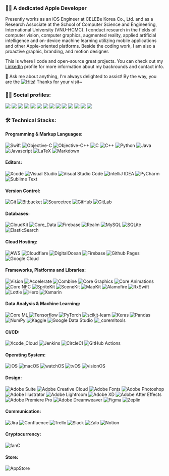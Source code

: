 ### 👨‍💻 A dedicated Apple Developer

<!--
**verny-tran/verny-tran** is a ✨ _special_ ✨ repository because its `README.md` (this file) appears on your GitHub profile.

Here are some ideas to get you started:

- 🔭 I’m currently working on ...
- 🌱 I’m currently learning ...
- 👯 I’m looking to collaborate on ...
- 🤔 I’m looking for help with ...
- 💬 Ask me about ...
- 📫 How to reach me: ...
- 😄 Pronouns: ...
- ⚡ Fun fact: ...
-->

Presently works as an iOS Engineer at CELEBe Korea Co., Ltd. and as a Research Associate at the School of Computer Science and Engineering, International University (VNU-HCMC). I conduct research in the fields of computer vision, computer graphics, augmented reality, applied artificial intelligence and on-device machine learning utilizing mobile applications and other Apple-oriented platforms. Beside the coding work, I am also a proactive graphic, branding, and motion designer.

This is where I code and open-source great projects. You can check out my [LinkedIn](https://www.linkedin.com/in/vernytran) profile for more information about my backrounds and contact info.

💬 Ask me about anything, I'm always delighted to assist!
By the way, you are the [![Hits](https://hits.seeyoufarm.com/api/count/incr/badge.svg?url=https%3A%2F%2Fgithub.com%2Fverny-tran&count_bg=%23FFA700&title_bg=%23555555&icon=github.svg&icon_color=%23E7E7E7&title=visitor&edge_flat=false)](https://hits.seeyoufarm.com)! Thanks for your visit~


### 🙋‍♂️ Social profiles:
<a href="mailto:vernytran@icloud.com"><img src="https://img.shields.io/badge/iCloud-%23000000?&logo=icloud&logoColor=white"/></a>
<a href="mailto:vernytran@gmail.com"><img src="https://img.shields.io/badge/Gmail-%23D14836.svg?&logo=gmail&logoColor=white"/></a>
<a href="https://www.linkedin.com/in/vernytran"><img src="https://img.shields.io/badge/LinkedIn-%230077B5.svg?logo=linkedin&logoColor=white"/></a>
<a href="https://github.com/verny-tran"><img src="https://img.shields.io/badge/GitHub-800080.svg?&logo=github&logoColor=white"/></a>
<a href="https://stackoverflow.com/users/12090561/trần-t-dũng"><img src="https://img.shields.io/badge/-StackOverflow-FE7A16?logo=stack-overflow&logoColor=white"/></a>
<a href="https://www.researchgate.net/profile/Dung-Tran-92"><img src="https://img.shields.io/badge/ResearchGate-00CCBB?logo=ResearchGate&logoColor=white"/></a>
<a href="https://medium.com/@vernytran"><img src="https://img.shields.io/badge/Medium-12100E?logo=medium&logoColor=white"/></a>
<a href="https://discordapp.com/users/verny_tran"><img src="https://img.shields.io/badge/Discord-%235865F2.svg?logo=discord&logoColor=white"/></a>
<a href="https://twitter.com/verny_tran"><img src="https://img.shields.io/badge/X-%23000000.svg?logo=X&logoColor=white"/></a>
<a href="https://www.facebook.com/verniusovich"><img src="https://img.shields.io/badge/Facebook-%233B5998.svg?&logo=facebook&logoColor=white"/></a>
<a href="https://www.instagram.com/my.xcodeproj"><img src="https://img.shields.io/badge/Instagram-%23E4405F.svg?logo=Instagram&logoColor=white"/></a>
<a href="https://www.threads.net/my.xcodeproj"><img src="https://img.shields.io/badge/Threads-000000?logo=Threads&logoColor=white"/></a>
<a href="http://qr.kakao.com/talk/b.w5B0SWnhiClI3Gk76xiA1cwy8-"><img src="https://img.shields.io/badge/KakaoTalk-ffcd00.svg?logo=kakaotalk&logoColor=black"/></a>
<a href="https://line.me/ti/p/VUlkAnCNGi"><img src="https://img.shields.io/badge/LINE-00C300?logo=line&logoColor=white"/></a>

### 🛠️ Technical Stacks:

#### Programming & Markup Languages:
![Swift](https://img.shields.io/badge/Swift-FA7343?logo=swift&logoColor=white)
![Objective-C](https://img.shields.io/badge/Objective--C-%233A95E3?logo=apple&logoColor=white)
![Objective-C++](https://img.shields.io/badge/Objective--C++-5e5086?logo=apple&logoColor=white)
![C](https://custom-icon-badges.herokuapp.com/badge/C-03599C?logo=c-in-hexagon&logoColor=white)
![C++](https://custom-icon-badges.herokuapp.com/badge/C++-9C033A?logo=cpp2&logoColor=white)
![Python](https://img.shields.io/badge/Python-14354C?logo=python&logoColor=white)
![Java](https://img.shields.io/badge/Java-%23ED8B00?logo=openjdk&logoColor=white)
![Javascript](https://img.shields.io/badge/JavaScript-%23E34F26.svg?logo=javascript&logoColor=white)
![LaTeX](https://img.shields.io/badge/LaTeX-%23008080?logo=latex&logoColor=white)
![Markdown](https://img.shields.io/badge/Markdown-%23000000?logo=markdown&logoColor=white)

#### Editors:
![Xcode](https://img.shields.io/badge/Xcode-007ACC?logo=xcode&logoColor=white)
![Visual Studio](https://img.shields.io/badge/Visual%20Studio-5C2D91.svg?logo=visual-studio&logoColor=white)
![Visual Studio Code](https://img.shields.io/badge/Visual%20Studio%20Code-0078d7.svg?logo=visual-studio-code&logoColor=white)
![IntelliJ IDEA](https://img.shields.io/badge/IntelliJIDEA-000000.svg?logo=intellij-idea&logoColor=white)
![PyCharm](https://img.shields.io/badge/PyCharm-143?logo=pycharm&logoColor=white)
![Sublime Text](https://img.shields.io/badge/sublime_text-%23575757.svg?logo=sublime-text&logoColor=important)

#### Version Control:
![Git](https://img.shields.io/badge/git-%23F05033.svg?logo=git&logoColor=white)
![Bitbucket](https://img.shields.io/badge/Bitbucket-%230047B3.svg?logo=bitbucket&logoColor=white)
![Sourcetree](https://img.shields.io/badge/Sourcetree-%230047B3.svg?logo=sourcetree&logoColor=white)
![GitHub](https://img.shields.io/badge/GitHub-%23121011.svg?logo=github&logoColor=white)
![GitLab](https://img.shields.io/badge/GitLab-%23181717.svg?logo=gitlab&logoColor=white)

#### Databases:
![CloudKit](https://img.shields.io/badge/CloudKit-000000?logo=icloud&logoColor=white)
![Core_Data](https://img.shields.io/badge/Core_Data-003545?logo=redis&logoColor=white)
![Firebase](https://img.shields.io/badge/Realtime_DB-a08021?logo=firebase&logoColor=ffcd34)
![Realm](https://img.shields.io/badge/Realm-39477F?logo=realm&logoColor=white)
![MySQL](https://img.shields.io/badge/-MySQL-F29111?logo=MySQL&logoColor=white)
![SQLite](https://img.shields.io/badge/SQLite-07405e.svg?logo=sqlite&logoColor=white)
![ElasticSearch](https://img.shields.io/badge/-ElasticSearch-005571?logo=elasticsearch)

#### Cloud Hosting:
![AWS](https://img.shields.io/badge/-Amazon_Web_Services-f29100?logo=amazonaws&logoColor=white)
![Cloudflare](https://img.shields.io/badge/Cloudflare-F38020?logo=Cloudflare&logoColor=white)
![DigitalOcean](https://img.shields.io/badge/DigitalOcean-%230167ff.svg?logo=digitalOcean&logoColor=white)
![Firebase](https://img.shields.io/badge/Firebase-%23039BE5.svg?logo=firebase)
![Github Pages](https://img.shields.io/badge/GitHub%20Pages-121013?logo=github&logoColor=white)
![Google Cloud](https://img.shields.io/badge/Google_Cloud-%234285F4.svg?logo=google-cloud&logoColor=white)

#### Frameworks, Platforms and Libraries:
![Vision](https://img.shields.io/badge/Vision-%23161616.svg?logo=apple&logoColor=white)
![Accelerate](https://img.shields.io/badge/Accelerate-07405e.svg?logo=apple&logoColor=white)
![Combine](https://img.shields.io/badge/Combine-%23150458.svg?logo=apple&logoColor=white)
![Core Graphics](https://img.shields.io/badge/Core_Graphics-311C87?logo=apple&logoColor=white)
![Core Animations](https://img.shields.io/badge/Core_Animations-2C2052?logo=apple&logoColor=white)
![Core NFC](https://img.shields.io/badge/Core_NFC-ED2B88?logo=apple&logoColor=white)
![SpriteKit](https://img.shields.io/badge/SpriteKit-5C2D91?logo=apple&logoColor=white)
![SceneKit](https://img.shields.io/badge/SceneKit-CF4647?logo=apple&logoColor=white)
![MapKit](https://img.shields.io/badge/MapKit-3B82F6?logo=apple&logoColor=white)
![Alamofire](https://img.shields.io/badge/Alamofire-FF6701?logo=alibabacloud&logoColor=white)
![RxSwift](https://img.shields.io/badge/RxSwift-%23B7178C.svg?logo=reactivex&logoColor=white)
![Lottie](https://img.shields.io/badge/Lottie-0AC18E?logo=Litecoin&logoColor=white)
![Hero](https://img.shields.io/badge/Hero-F7A41D?logo=Hugo&logoColor=white)
![Xamarin](https://img.shields.io/badge/Xamarin-3199DC?logo=xamarin&logoColor=white)

#### Data Analysis & Machine Learning:
![Core ML](https://img.shields.io/badge/Core_ML-005571?logo=apple&logoColor=white)
![Tensorflow](https://img.shields.io/badge/-Tensorflow-%23FF6F00?logo=tensorflow&logoColor=white)
![PyTorch](https://img.shields.io/badge/Pytorch%20-ef4b28.svg?logo=Pytorch&logoColor=white)
![scikit-learn](https://img.shields.io/badge/scikit--learn-3191c3.svg?logo=scikit-learn&logoColor=white)
![Keras](https://img.shields.io/badge/Keras%20-%23D00000.svg?logo=Keras&logoColor=white)
![Pandas](https://img.shields.io/badge/pandas-%23150458.svg?logo=pandas&logoColor=white)
![NumPy](https://img.shields.io/badge/numpy-%23013243.svg?logo=numpy&logoColor=white)
![Kaggle](https://img.shields.io/badge/Kaggle-035a7d?logo=kaggle&logoColor=white)
![Google Data Studio](https://img.shields.io/badge/Google_Data_Studio-3366d0?logo=google-data-studio&logoColor=white)
![_coremltools](https://img.shields.io/badge/_coremltools-%23ffffff.svg?logo=apple&logoColor=black)

#### CI/CD:
![Xcode_Cloud](https://img.shields.io/badge/Xcode_Cloud-007ACC?logo=xcode&logoColor=white)
![Jenkins](https://img.shields.io/badge/jenkins-%232C5263.svg?logo=jenkins&logoColor=white)
![CircleCI](https://img.shields.io/badge/Circle%20CI-%23161616.svg?logo=circleci&logoColor=white)
![GitHub Actions](https://img.shields.io/badge/GitHub%20Actions-%232671E5.svg?logo=githubactions&logoColor=white)

#### Operating System:
![iOS](https://img.shields.io/badge/iOS-000000?logo=apple&logoColor=white)
![macOS](https://img.shields.io/badge/macOS-000000?logo=apple&logoColor=white)
![watchOS](https://img.shields.io/badge/watchOS-000000?logo=apple&logoColor=white)
![tvOS](https://img.shields.io/badge/tvOS-000000?logo=apple&logoColor=white)
![visionOS](https://img.shields.io/badge/visionOS-000000?logo=apple&logoColor=white)

#### Design:
![Adobe Suite](https://img.shields.io/badge/Adobe%20Suite-FF0000.svg?logo=adobe&logoColor=white)
![Adobe Creative Cloud](https://img.shields.io/badge/Adobe%20Creative%20Cloud-DA1F26.svg?logo=Adobe%20Creative%20Cloud&logoColor=white)
![Adobe Fonts](https://img.shields.io/badge/Adobe%20Fonts-000B1D.svg?logo=Adobe%20Fonts&logoColor=white)
![Adobe Photoshop](https://img.shields.io/badge/Adobe%20Photoshop-%2331A8FF.svg?logo=adobe%20photoshop&logoColor=white)
![Adobe Illustrator](https://img.shields.io/badge/Adobe%20Illustrator-%23FF9A00.svg?logo=adobe%20illustrator&logoColor=white)
![Adobe Lightroom](https://img.shields.io/badge/Adobe%20Lightroom-31A8FF.svg?logo=Adobe%20Lightroom&logoColor=white)
![Adobe XD](https://img.shields.io/badge/Adobe%20XD-470137?logo=Adobe%20XD&logoColor=#FF61F6)
![Adobe After Effects](https://img.shields.io/badge/Adobe%20After%20Effects-9999FF.svg?logo=Adobe%20After%20Effects&logoColor=white)
![Adobe Premiere Pro](https://img.shields.io/badge/Adobe%20Premiere%20Pro-9999FF.svg?logo=Adobe%20Premiere%20Pro&logoColor=white)
![Adobe Dreamweaver](https://img.shields.io/badge/Adobe%20Dreamweaver-FF61F6.svg?logo=Adobe%20Dreamweaver&logoColor=white)
![Figma](https://img.shields.io/badge/Figma-%23F24E1E.svg?logo=figma&logoColor=white)
![Zeplin](https://img.shields.io/badge/Zeplin-%23FF9A00.svg?logo=zeplin%20illustrator&logoColor=white)

#### Communication:
![Jira](https://img.shields.io/badge/Jira-%230047B3.svg?logo=jira&logoColor=white)
![Confluence](https://img.shields.io/badge/Confluence-%230047B3.svg?logo=confluence&logoColor=white)
![Trello](https://img.shields.io/badge/Trello-0079BF?logo=Trello&logoColor=white)
![Slack](https://img.shields.io/badge/Slack-4A154B?logo=Slack&logoColor=white)
![Zalo](https://img.shields.io/badge/Zalo-%230167ff.svg?logo=Zalo&logoColor=white)
![Notion](https://img.shields.io/badge/Notion-010101.svg?logo=notion&logoColor=white)

#### Cryptocurrency:
![fanC](https://img.shields.io/badge/fanC-7D00FF?logo=Chainlink&logoColor=white)

#### Store:
![AppStore](https://img.shields.io/badge/AppStore-0D96F6?logo=app-store&logoColor=white)
